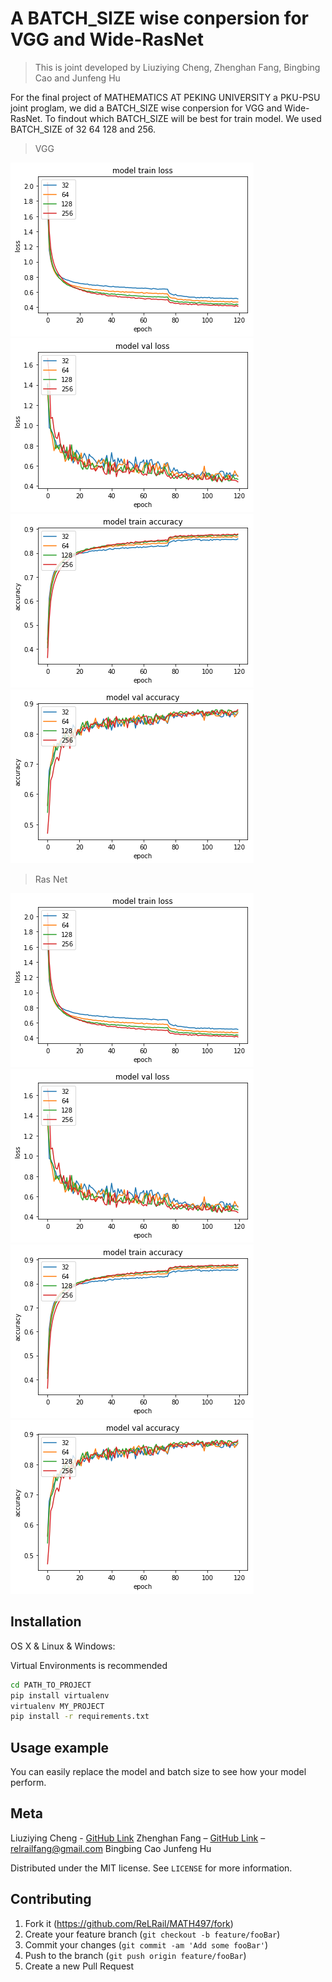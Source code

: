 # A BATCH_SIZE wise conpersion for VGG and Wide-RasNet
> This is joint developed by Liuziying Cheng, Zhenghan Fang, Bingbing Cao and Junfeng Hu

For the final project of MATHEMATICS AT PEKING UNIVERSITY a PKU-PSU joint proglam, we did a BATCH_SIZE wise conpersion for VGG and Wide-RasNet. To findout which BATCH_SIZE will be best for train model. We used BATCH_SIZE of 32 64 128 and 256.
>VGG

![](/img/vgg_train_loss.png)
![](/img/vgg_test_loss.png)
![](/img/vgg_train_acc.png)
![](/img/vgg_test_acc.png)

>Ras Net

![](/img/vgg_train_loss.png)
![](/img/vgg_test_loss.png)
![](/img/vgg_train_acc.png)
![](/img/vgg_test_acc.png)

## Installation

OS X & Linux & Windows:

Virtual Environments is recommended

```sh
cd PATH_TO_PROJECT
pip install virtualenv
virtualenv MY_PROJECT
pip install -r requirements.txt
```

## Usage example

You can easily replace the model and batch size to see how your model perform.


## Meta

Liuziying Cheng   - [GitHub Link](https://github.com/nixiechennixiechen/)
Zhenghan Fang     – [GitHub Link](https://github.com/ReLRail/) – relrailfang@gmail.com
Bingbing Cao
Junfeng Hu

Distributed under the MIT license. See ``LICENSE`` for more information.

## Contributing

1. Fork it (<https://github.com/ReLRail/MATH497/fork>)
2. Create your feature branch (`git checkout -b feature/fooBar`)
3. Commit your changes (`git commit -am 'Add some fooBar'`)
4. Push to the branch (`git push origin feature/fooBar`)
5. Create a new Pull Request

<!-- Markdown link & img dfn's -->
[npm-image]: https://img.shields.io/npm/v/datadog-metrics.svg?style=flat-square
[npm-url]: https://npmjs.org/package/datadog-metrics
[npm-downloads]: https://img.shields.io/npm/dm/datadog-metrics.svg?style=flat-square
[travis-image]: https://img.shields.io/travis/dbader/node-datadog-metrics/master.svg?style=flat-square
[travis-url]: https://travis-ci.org/dbader/node-datadog-metrics
[wiki]: https://github.com/yourname/yourproject/wiki
